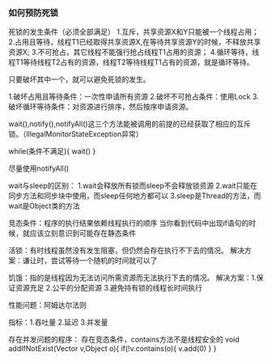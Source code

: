 
### 如何预防死锁

死锁的发生条件（必须全部满足）
1.互斥，共享资源X和Y只能被一个线程占用；
2.占用且等待，线程T1已经取得共享资源X,在等待共享资源Y的时候，不释放共享资源X;
3.不可抢占，其它线程不能强行抢占线程T1占用的资源；
4.循环等待，线程T1等待线程T2占有的资源，线程T2等待线程T1占有的资源，就是循环等待。

只要破坏其中一个，就可以避免死锁的发生。

1.破坏占用且等待条件：一次性申请所有资源
2.破坏不可抢占条件：使用Lock
3.破坏循环等待条件：对资源进行排序，然后按序申请资源。



wait(),notify(),notifyAll()这三个方法能被调用的前提的已经获取了相应的互斥锁。（IllegalMonitorStateException异常）

while(条件不满足){
    wait()
}

尽量使用notifyAll()

wait与sleep的区别：
    1.wait会释放所有锁而sleep不会释放锁资源
    2.wait只能在同步方法和同步块中使用，而sleep任何地方都可以
    3.sleep是Thread的方法，而wait是Object类的方法


竞态条件：程序的执行结果依赖线程执行的顺序 
    当你看到代码中出现if语句的时候，就应该立刻意识到可能存在静态条件

活锁：有时线程虽然没有发生阻塞，但仍然会存在执行不下去的情况。
    解决方案：谦让时，尝试等待一个随机的时间就可以了

饥饿：指的是线程因为无法访问所需资源而无法执行下去的情况。
    解决方案：1.保证资源充足
             2.公平的分配资源
             3.避免持有锁的线程长时间执行


性能问题：阿姆达尔法则

指标：1.吞吐量
     2.延迟
     3.并发量


存在并发问题的程序：   存在竞态条件，contains方法不是线程安全的
    void addIfNotExist(Vector v,Object o){
        if(!v.contains(o){
            v.add(0)
        }
    }

